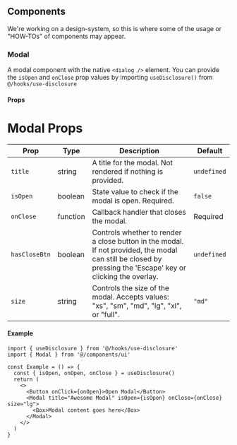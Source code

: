 ## Components

We're working on a design-system, so this is where some of the usage or "HOW-TOs" of components may appear.

### Modal

A modal component with the native `<dialog />` element. You can provide the `isOpen` and `onClose` prop values by importing `useDisclosure()` from `@/hooks/use-disclosure`

#### Props

# Modal Props

| Prop | Type | Description | Default |
|------|------|-------------|---------|
| `title` | string | A title for the modal. Not rendered if nothing is provided. | `undefined` |
| `isOpen` | boolean | State value to check if the modal is open. Required. | `false` |
| `onClose` | function | Callback handler that closes the modal. | Required |
| `hasCloseBtn` | boolean | Controls whether to render a close button in the modal. If not provided, the modal can still be closed by pressing the 'Escape' key or clicking the overlay. | `undefined` |
| `size` | string | Controls the size of the modal. Accepts values: "xs", "sm", "md", "lg", "xl", or "full". | `"md"` |

#### Example

```tsx
import { useDisclosure } from '@/hooks/use-disclosure'
import { Modal } from '@/components/ui'

const Example = () => {
  const { isOpen, onOpen, onClose } = useDisclosure()
  return (
    <>
      <Button onClick={onOpen}>Open Modal</Button>
      <Modal title="Awesome Modal" isOpen={isOpen} onClose={onClose} size="lg">
        <Box>Modal content goes here</Box>
      </Modal>
    </>
  )
}
```
